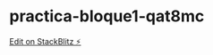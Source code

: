 # practica-bloque1-qat8mc

[Edit on StackBlitz ⚡️](https://stackblitz.com/edit/practica-bloque1-qat8mc)